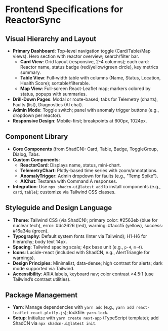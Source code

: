 # Frontend Specifications for ReactorSync

## Visual Hierarchy and Layout
- **Primary Dashboard**: Top-level navigation toggle (Card/Table/Map views). Hero section with reactor overview; search/filter bar.
  - **Card View**: Grid layout (responsive, 2-4 columns); each card: Reactor name, status badge (red/yellow/green circle), key metrics summary.
  - **Table View**: Full-width table with columns (Name, Status, Location, Health Score); sortable/filterable.
  - **Map View**: Full-screen React-Leaflet map; markers colored by status, popups with summaries.
- **Drill-Down Pages**: Modal or route-based; tabs for Telemetry (charts), Faults (list), Diagnostics (AI chat).
- **Admin Mode**: Toggle switch; panel with anomaly trigger buttons (e.g., dropdown per reactor).
- **Responsive Design**: Mobile-first; breakpoints at 600px, 1024px.

## Component Library
- **Core Components** (from ShadCN): Card, Table, Badge, ToggleGroup, Dialog, Tabs.
- **Custom Components**: 
  - **ReactorCard**: Displays name, status, mini-chart.
  - **TelemetryChart**: Plotly-based time series with zoom/annotations.
  - **AnomalyTrigger**: Admin dropdown for faults (e.g., "Temp Spike").
  - **AIChat**: Textarea with Command A responses.
- **Integration**: Use `npx shadcn-ui@latest add` to install components (e.g., `card`, `table`); customize via Tailwind CSS classes.

## Styleguide and Design Language
- **Theme**: Tailwind CSS (via ShadCN); primary color: #2563eb (blue for nuclear tech), error: #dc2626 (red), warning: #facc15 (yellow), success: #16a34a (green).
- **Typography**: Default system fonts (Inter via Tailwind); H1-H6 for hierarchy; body text 14px.
- **Spacing**: Tailwind spacing scale; 4px base unit (e.g., `p-4`, `m-4`).
- **Icons**: Lucide-react (included with ShadCN, e.g., AlertTriangle for warnings).
- **Design Principles**: Minimalist, data-dense; high contrast for alerts; dark mode supported via Tailwind.
- **Accessibility**: ARIA labels, keyboard nav; color contrast >4.5:1 (use Tailwind’s contrast utilities).

## Package Management
- **Yarn**: Manage dependencies with `yarn add` (e.g., `yarn add react-leaflet react-plotly.js`); lockfile: `yarn.lock`.
- **Setup**: Initialize with `yarn create next-app` (TypeScript template); add ShadCN via `npx shadcn-ui@latest init`.